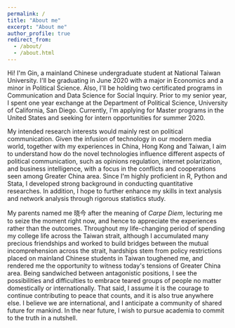 ```yaml
---
permalink: /
title: "About me"
excerpt: "About me"
author_profile: true
redirect_from: 
  - /about/
  - /about.html
---
```


Hi! I'm Gin, a mainland Chinese undergraduate student at National Taiwan University. I'll be graduating in June 2020 with a major in Economics and a minor in Political Science. Also, I'll be holding two certificated programs in Communication and Data Science for Social Inquiry. Prior to my senior year, I spent one year exchange at the Department of Political Science, University of California, San Diego. Currently, I'm applying for Master programs in the United States and seeking for intern opportunities for summer 2020.

My intended research interests would mainly rest on political communication. Given the infusion of technology in our modern media world, together with my experiences in China, Hong Kong and Taiwan, I aim to understand how do the novel technologies influence different aspects of political communication, such as opinions regulation, internet polarization, and business intelligence, with a focus in the conflicts and cooperations seen among Greater China area. Since I'm highly proficient in R, Python and Stata, I developed strong background in conducting quantitative researches. In addition, I hope to further enhance my skills in text analysis and network analysis through rigorous statistics study.

My parents named me 晓今 after the meaning of _Carpe Diem_, lecturing me to seize the moment right now, and hence to appreciate the experiences rather than the outcomes. Throughout my life-changing period of spending my college life across the Taiwan strait, although I accumulated many precious friendships and worked to build bridges between the mutual incomprehension across the strait, hardships stem from policy restrictions placed on mainland Chinese students in Taiwan toughened me, and rendered me the opportunity to witness today's tensions of Greater China area. Being sandwiched between antagonistic positions, I see the possibilities and difficulties to embrace teared groups of people no matter domestically or internationally. That said, I assume it is the courage to continue contributing to peace that counts, and it is also true anywhere else. I believe we are international, and I anticipate a community of shared future for mankind. In the near future, I wish to pursue academia to commit to the truth in a nutshell.
  
